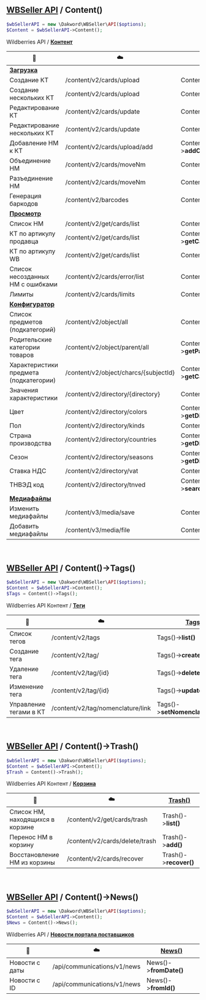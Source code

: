 ## [WBSeller API](/docs/API.md) / Content()

```php
$wbSellerAPI = new \Dakword\WBSeller\API($options);
$Content = $wbSellerAPI->Content();
```

Wildberries API / [**Контент**](https://openapi.wb.ru/content/api/ru/)

| :speech_balloon: | :cloud: | [Content()](/src/API/Endpoint/Content.php) |
| ---------------- | ------- | ---------------------------------------- |
| [**Загрузка**](https://openapi.wb.ru/content/api/ru/#tag/Zagruzka) |||
| Создание КТ                  | /content/v2/cards/upload     | Content()->**createCard()**          |
| Создание нескольких КТ       | /content/v2/cards/upload     | Content()->**createCards()**         |
| Редактирование КТ            | /content/v2/cards/update     | Content()->**updateCard()**          |
| Редактирование нескольких КТ | /content/v2/cards/update     | Content()->**updateCards()**         |
| Добавление НМ к КТ           | /content/v2/cards/upload/add | Content()->**addCardNomenclature()** |
| Объединение НМ               | /content/v2/cards/moveNm     | Content()->**moveNms()**             |
| Разъединение НМ              | /content/v2/cards/moveNm     | Content()->**removeNms()**           |
| Генерация баркодов           | /content/v2/barcodes         | Content()->**generateBarcodes()**    |
| [**Просмотр**](https://openapi.wb.ru/content/api/ru/#tag/Prosmotr) |||
| Список НМ                        | /content/v2/get/cards/list   | Content()->**getCardsList()**        |
| КТ по артикулу продавца          | /content/v2/get/cards/list   | Content()->**getCardByVendorCode()** |
| КТ по артикулу WB                | /content/v2/get/cards/list   | Content()->**getCardByNmID()**       |
| Список несозданных НМ с ошибками | /content/v2/cards/error/list | Content()->**getErrorCardsList()**   |
| Лимиты                           | /content/v2/cards/limits     | Content()->**getCardsLimits()**      |
| [**Конфигуратор**](https://openapi.wb.ru/content/api/ru/#tag/Konfigurator) |||
| Список предметов (подкатегорий)        | /content/v2/object/all                | Content()->**searchCategory()**             |
| Родительские категории товаров         | /content/v2/object/parent/all         | Content()->**getParentCategories()**        |
| Характеристики предмета (подкатегории) | /content/v2/object/charcs/{subjectId} | Content()->**getCategoryCharacteristics()** |
| Значения характеристики                | /content/v2/directory/{directory}     | Content()->**getDirectory()**               |
| Цвет                                   | /content/v2/directory/colors          | Content()->**getDirectoryColors()**         |
| Пол                                    | /content/v2/directory/kinds           | Content()->**getDirectoryKinds()**          |
| Страна производства                    | /content/v2/directory/countries       | Content()->**getDirectoryCountries()**      |
| Сезон                                  | /content/v2/directory/seasons         | Content()->**getDirectorySeasons()**        |
| Ставка НДС                             | /content/v2/directory/vat             | Content()->**getDirectoryNDS()**            |
| ТНВЭД код                              | /content/v2/directory/tnved           | Content()->**searchDirectoryTNVED()**       |
| [**Медиафайлы**](https://openapi.wb.ru/content/api/ru/#tag/Mediafajly) |||
| Изменить медиафайлы | /content/v3/media/save | Content()->**updateMedia()** |
| Добавить медиафайлы | /content/v3/media/file | Content()->**uploadMedia()** |
<br>

## [WBSeller API](/docs/API.md) / Content()->Tags()

```php
$wbSellerAPI = new \Dakword\WBSeller\API($options);
$Content = $wbSellerAPI->Content();
$Tags = Content()->Tags();
```

Wildberries API Контент / [**Теги**](https://openapi.wb.ru/content/api/ru/#tag/Tegi)

| :speech_balloon: | :cloud: | [Tags()](/src/API/Endpoint/Subpoint/Tags.php) |
| ---------------- | ------- | --------------------------------------------- |
| Список тегов           | /content/v2/tags                  | Tags()->**list()**                |
| Создание тега          | /content/v2/tag/                  | Tags()->**create()**              |
| Удаление тега          | /content/v2/tag/{id}              | Tags()->**delete()**              |
| Изменение тега         | /content/v2/tag/{id}              | Tags()->**update()**              |
| Управление тегами в КТ | /content/v2/tag/nomenclature/link | Tags()->**setNomenclatureTags()** |
<br>

## [WBSeller API](/docs/API.md) / Content()->Trash()

```php
$wbSellerAPI = new \Dakword\WBSeller\API($options);
$Content = $wbSellerAPI->Content();
$Trash = Content()->Trash();
```

Wildberries API Контент / [**Корзина**](https://openapi.wb.ru/content/api/ru/#tag/Korzina)

| :speech_balloon: | :cloud: | [Trash()](/src/API/Endpoint/Subpoint/Trash.php) |
| ---------------- | ------- | ----------------------------------------------- |
| Список НМ, находящихся в корзине | /content/v2/get/cards/trash    | Trash()->**list()**    |
| Перенос НМ в корзину             | /content/v2/cards/delete/trash | Trash()->**add()**     |
| Восстановление НМ из корзины     | /content/v2/cards/recover      | Trash()->**recover()** |
<br>

## [WBSeller API](/docs/API.md) / Content()->News()

```php
$wbSellerAPI = new \Dakword\WBSeller\API($options);
$Content = $wbSellerAPI->Content();
$News = Content()->News();
```
Wildberries API / [**Новости портала поставщиков**](https://openapi.wb.ru/general/sellers_portal_news/ru/)

| :speech_balloon: | :cloud: | [News()](/src/API/Endpoint/Subpoint/News.php) |
| ---------------- | ------- | --------------------------------------------- |
| Новости с даты | /api/communications/v1/news | News()->**fromDate()** |
| Новости с ID   | /api/communications/v1/news | News()->**fromId()**   |
